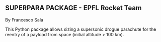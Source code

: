 ## SUPERPARA PACKAGE - EPFL Rocket Team ##
By Francesco Sala

This Python package allows sizing a supersonic drogue parachute for the reentry of a payload from space (initial altitude > 100 km).

